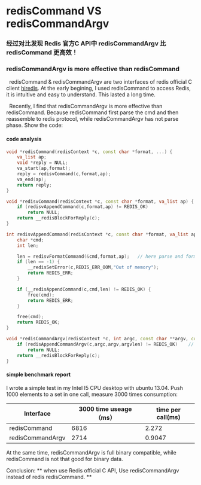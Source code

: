# redisCommand VS redisCommandArgv

###   经过对比发现 Redis 官方C API中 redisCommandArgv 比 redisCommand 更高效！
###   redisCommandArgv is more effective than redisCommand

   redisCommand & redisCommandArgv are two interfaces of redis official C client [hiredis](https://github.com/redis/hiredis). At the early begining, I used redisCommand to access Redis, it is intuitive and easy to understand. This lasted a long time. 
   
   Recently, I find that redisCommandArgv is more effective than redisCommand. Because redisCommand first parse the cmd and then reassemble to redis protocol, while redisCommandArgv has not parse phase. Show the code:

####   code analysis
```C++
void *redisCommand(redisContext *c, const char *format, ...) {
    va_list ap;
    void *reply = NULL;
    va_start(ap,format);
    reply = redisvCommand(c,format,ap);
    va_end(ap);
    return reply;
}

void *redisvCommand(redisContext *c, const char *format, va_list ap) {
    if (redisvAppendCommand(c,format,ap) != REDIS_OK)
        return NULL;
    return __redisBlockForReply(c);
}

int redisvAppendCommand(redisContext *c, const char *format, va_list ap) {
    char *cmd;
    int len;

    len = redisvFormatCommand(&cmd,format,ap);   // here parse and format redis cmd
    if (len == -1) {
        __redisSetError(c,REDIS_ERR_OOM,"Out of memory");
        return REDIS_ERR;
    }

    if (__redisAppendCommand(c,cmd,len) != REDIS_OK) {
        free(cmd);
        return REDIS_ERR;
    }

    free(cmd);
    return REDIS_OK;
}
```
  
```C++
void *redisCommandArgv(redisContext *c, int argc, const char **argv, const size_t *argvlen) {
    if (redisAppendCommandArgv(c,argc,argv,argvlen) != REDIS_OK)    // no parse phase
        return NULL;
    return __redisBlockForReply(c);
}
```

####   simple benchmark report
I wrote a simple test in my Intel I5 CPU desktop with ubuntu 13.04. Push 1000 elements to a set in one call, measure 3000 times consumption:

| Interface | 3000 time useage（ms）| time per call(ms) |
|------------ | ------------- | ------------- |
| redisCommand | 6816 | 2.272 |
| redisCommandArgv | 2714 | 0.9047 |


At the same time, redisCommandArgv is full binary compatible, while redisCommand is not that good for binary data.

Conclusion:
** when use Redis official C API, Use redisCommandArgv instead of redis redisCommand. **



